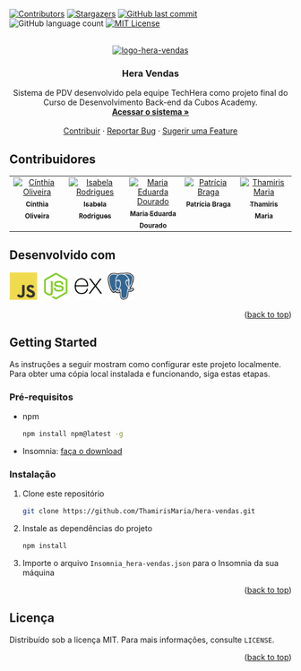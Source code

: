 <a name="readme-top"></a>
[![Contributors][contributors-shield]][contributors-url]
[![Stargazers][stars-shield]][stars-url]
[![GitHub last commit][last-commits-shield]][last-commits-url]
![GitHub language count][language-count-shield]
[![MIT License][license-shield]][license-url]

<br />
<div align="center">
  <a href="https://github.com/ThamirisMaria/hera-vendas">
    <img src="https://github.com/ThamirisMaria/hera-vendas/assets/73439911/c99221a5-028f-46c7-976c-0393594c8d40" alt="logo-hera-vendas" width="300" height="250">
  </a>

  <h3 align="center">Hera Vendas</h3>

  <p align="center">
    Sistema de PDV desenvolvido pela equipe TechHera como projeto final do Curso de Desenvolvimento Back-end da Cubos Academy.
    <br />
    <a href="https://agreeable-foal-baseball-cap.cyclic.cloud/"><strong>Acessar o sistema »</strong></a>
    <br />
    <br />
    <a href="https://github.com/ThamirisMaria/hera-vendas/edit/main/README.md#getting-started">Contribuir</a>
    ·
    <a href="https://github.com/ThamirisMaria/hera-vendas/issues">Reportar Bug</a>
    ·
    <a href="https://github.com/ThamirisMaria/hera-vendas/issues">Sugerir uma Feature</a>
  </p>
</div>

## Contribuidores

<table>
  <tbody>
      <td align="center" valign="top" width="14.28%"><a href="https://github.com/Cinthia-Silva"><img src="https://avatars.githubusercontent.com/u/96092597?v=4?s=100" width="100px;" alt="Cínthia Oliveira"/><br /><sub><b>Cínthia Oliveira</b></td>
      <td align="center" valign="top" width="14.28%"><a href="https://github.com/isabela-rodriguesch"><img src="https://avatars.githubusercontent.com/u/130769029?v=4?s=100" width="100px;" alt="Isabela Rodrigues"/><br /><sub><b>Isabela Rodrigues</b></td>
      <td align="center" valign="top" width="14.28%"><a href=https://github.com/MeDourado><img src="https://avatars.githubusercontent.com/u/99136551?v=4?s=100" width="100px;" alt="Maria Eduarda Dourado"/><br /><sub><b>Maria Eduarda Dourado</b></td>
      <td align="center" valign="top" width="14.28%"><a href="https://github.com/Patty-Braga"><img src="https://avatars.githubusercontent.com/u/135859145?v=4?s=100" width="100px;" alt="Patrícia Braga"/><br /><sub><b>Patrícia Braga</b></td>
      <td align="center" valign="top" width="14.28%"><a href="https://github.com/ThamirisMaria"><img src="https://avatars.githubusercontent.com/u/73439911?v=4?s=100" width="100px;" alt="Thamiris Maria"/><br /><sub><b>Thamiris Maria</b></td>
  </tbody>
</table>

## Desenvolvido com

  <img src="https://raw.githubusercontent.com/devicons/devicon/1119b9f84c0290e0f0b38982099a2bd027a48bf1/icons/javascript/javascript-original.svg" alt="javascript" height="50" width="50"/>&nbsp;
  <img src="https://github.com/devicons/devicon/blob/master/icons/nodejs/nodejs-original.svg" alt="nodejs" height="50" width="50"/>&nbsp;
  <img src="https://github.com/devicons/devicon/blob/master/icons/express/express-original.svg" alt="postgresql" height="50" width="50"/>&nbsp;
  <img src="https://github.com/devicons/devicon/blob/master/icons/postgresql/postgresql-original.svg" alt="postgresql" height="50" width="50"/>&nbsp;
  
  <p align="right">(<a href="#readme-top">back to top</a>)</p>
  
## Getting Started

As instruções a seguir mostram como configurar este projeto localmente.
Para obter uma cópia local instalada e funcionando, siga estas etapas.

### Pré-requisitos

* npm
  ```sh
  npm install npm@latest -g
  ```
* Insomnia:
  <a href="https://insomnia.rest/download"> faça o download </a>
  
### Instalação

1. Clone este repositório
   ```sh
   git clone https://github.com/ThamirisMaria/hera-vendas.git
   ```
2. Instale as dependências do projeto
   ```sh
   npm install
   ```
4. Importe o arquivo `Insomnia_hera-vendas.json` para o Insomnia da sua máquina


<p align="right">(<a href="#readme-top">back to top</a>)</p>

## Licença

Distribuído sob a licença MIT. Para mais informações, consulte `LICENSE`.

<p align="right">(<a href="#readme-top">back to top</a>)</p>

[contributors-shield]: https://img.shields.io/github/contributors/ThamirisMaria/hera-vendas?style=for-the-badge
[contributors-url]: https://github.com/ThamirisMaria/hera-vendas/graphs/contributors
[license-shield]: https://img.shields.io/github/license/ThamirisMaria/hera-vendas.svg?style=for-the-badge
[license-url]: https://github.com/ThamirisMaria/hera-vendas/blob/main/LICENSE
[stars-shield]: https://img.shields.io/github/stars/ThamirisMaria/hera-vendas.svg?style=for-the-badge
[stars-url]: https://github.com/ThamirisMaria/hera-vendas/stargazers
[last-commits-shield]: https://img.shields.io/github/last-commit/ThamirisMaria/hera-vendas?style=for-the-badge
[last-commits-url]: https://github.com/ThamirisMaria/hera-vendas/commits/main
[language-count-shield]: https://img.shields.io/github/languages/count/ThamirisMaria/hera-vendas?style=for-the-badge
